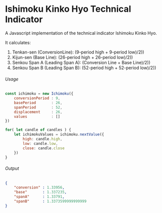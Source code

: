 # Ishimoku Kinko Hyo Technical Indicator

A Javascript implementation of the technical indicator Ishimoku Kinko Hyo.

It calculates:

1. Tenkan-sen (ConversionLine): (9-period high + 9-period low)/2))
2. Kijun-sen (Base Line): (26-period high + 26-period low)/2))
3. Senkou Span A (Leading Span A): (Conversion Line + Base Line)/2))
4. Senkou Span B (Leading Span B): (52-period high + 52-period low)/2))

###### Usage
```javascript
const ichimoku = new Ichimoku({
	conversionPeriod : 9,
	basePeriod       : 26,
	spanPeriod       : 52,
	displacement     : 26,
	values           : []
})

for( let candle of candles ) {
	let ichimokuValues = ichimoku.nextValue({
		high: candle.high,
		low: candle.low,
		close: candle.close
	})
}
```

###### Output
```json
{ 
	"conversion" : 1.33956,
	"base"       : 1.337235,
	"spanA"      : 1.33791,
	"spanB"      : 1.3373599999999999
}
```
